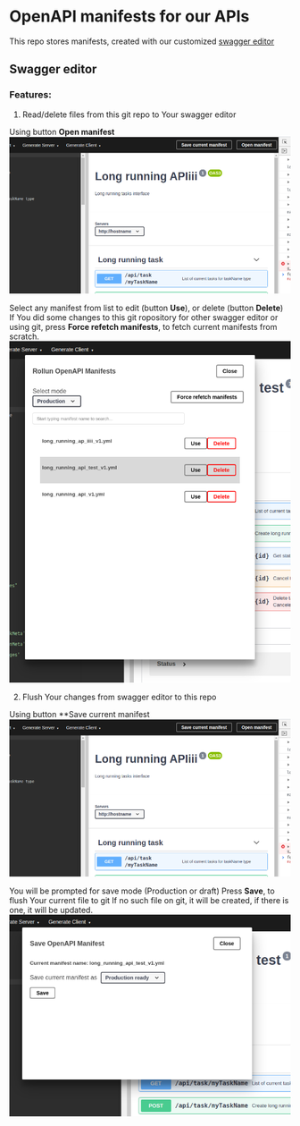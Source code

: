 # OpenAPI manifests for our APIs

This repo stores manifests, created with our customized [swagger editor](https://swagger-editor.rollun.net/)


## Swagger editor

### Features:

1. Read/delete files from this git repo to Your swagger editor

Using button **Open manifest**
![](/docs/github-interop.png)

Select any manifest from list to edit (button **Use**), or delete (button **Delete**) <br/>
If You did some changes to this git ropository for other swagger editor or using git, press **Force refetch manifests**, to fetch current manifests from scratch.
![](/docs/read-delete-manifests.png)


2. Flush Your changes from swagger editor to this repo

Using button **Save current manifest
![](/docs/github-interop.png)

You will be prompted for save mode (Production or draft)
Press **Save**, to flush Your current file to git
If no such file on git, it will be created, if there is one, it will be updated.
![](/docs/save-manifest.png)


